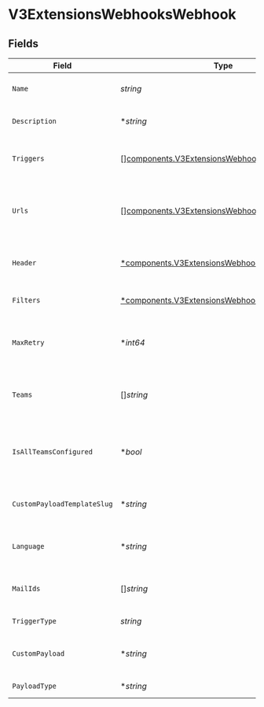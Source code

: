 # V3ExtensionsWebhooksWebhook


## Fields

| Field                                                                                                            | Type                                                                                                             | Required                                                                                                         | Description                                                                                                      |
| ---------------------------------------------------------------------------------------------------------------- | ---------------------------------------------------------------------------------------------------------------- | ---------------------------------------------------------------------------------------------------------------- | ---------------------------------------------------------------------------------------------------------------- |
| `Name`                                                                                                           | *string*                                                                                                         | :heavy_check_mark:                                                                                               | Name of the webhook                                                                                              |
| `Description`                                                                                                    | **string*                                                                                                        | :heavy_minus_sign:                                                                                               | Description of the webhook                                                                                       |
| `Triggers`                                                                                                       | [][components.V3ExtensionsWebhooksWebhookTrigger](../../models/components/v3extensionswebhookswebhooktrigger.md) | :heavy_check_mark:                                                                                               | A list of triggers for this webhook                                                                              |
| `Urls`                                                                                                           | [][components.V3ExtensionsWebhooksWebhookURL](../../models/components/v3extensionswebhookswebhookurl.md)         | :heavy_check_mark:                                                                                               | A list of URLs to which the webhook payload will be sent                                                         |
| `Header`                                                                                                         | [*components.V3ExtensionsWebhooksWebhookHeader](../../models/components/v3extensionswebhookswebhookheader.md)    | :heavy_minus_sign:                                                                                               | Headers to be sent with the webhook                                                                              |
| `Filters`                                                                                                        | [*components.V3ExtensionsWebhooksWebhookFilter](../../models/components/v3extensionswebhookswebhookfilter.md)    | :heavy_minus_sign:                                                                                               | Filters to apply to the webhook                                                                                  |
| `MaxRetry`                                                                                                       | **int64*                                                                                                         | :heavy_minus_sign:                                                                                               | Maximum number of retries for the webhook                                                                        |
| `Teams`                                                                                                          | []*string*                                                                                                       | :heavy_minus_sign:                                                                                               | List of team IDs to which this webhook is applicable                                                             |
| `IsAllTeamsConfigured`                                                                                           | **bool*                                                                                                          | :heavy_minus_sign:                                                                                               | Set to true if the webhook is configured for all teams                                                           |
| `CustomPayloadTemplateSlug`                                                                                      | **string*                                                                                                        | :heavy_minus_sign:                                                                                               | Slug of the custom payload template                                                                              |
| `Language`                                                                                                       | **string*                                                                                                        | :heavy_minus_sign:                                                                                               | Language for the webhook payload                                                                                 |
| `MailIds`                                                                                                        | []*string*                                                                                                       | :heavy_minus_sign:                                                                                               | List of email IDs for notification                                                                               |
| `TriggerType`                                                                                                    | *string*                                                                                                         | :heavy_check_mark:                                                                                               | Type of trigger                                                                                                  |
| `CustomPayload`                                                                                                  | **string*                                                                                                        | :heavy_minus_sign:                                                                                               | Custom payload for the webhook                                                                                   |
| `PayloadType`                                                                                                    | **string*                                                                                                        | :heavy_minus_sign:                                                                                               | Type of payload                                                                                                  |